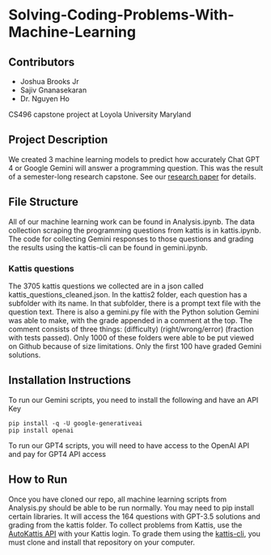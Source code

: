 # Solving-Coding-Problems-With-Machine-Learning

## Contributors
- Joshua Brooks Jr
- Sajiv Gnanasekaran
- Dr. Nguyen Ho

CS496 capstone project at Loyola University Maryland

## Project Description

We created 3 machine learning models to predict how accurately Chat GPT 4 or Google Gemini will answer a programming question. This was the result of a semester-long research capstone. See our [research paper](/CS496_LLM_Research_Document%Final.pdf) for details.

## File Structure

All of our machine learning work can be found in Analysis.ipynb. The data collection scraping the programming questions from kattis is in kattis.ipynb. The code for collecting Gemini responses to those questions and grading the results using the kattis-cli can be found in gemini.ipynb. 

### Kattis questions
The 3705 kattis questions we collected are in a json called kattis_questions_cleaned.json. In the kattis2 folder, each question has a subfolder with its name. In that subfolder, there is a prompt text file with the question text. There is also a gemini.py file with the Python solution Gemini was able to make, with the grade appended in a comment at the top. The comment consists of three things: (difficulty) (right/wrong/error) (fraction with tests passed). Only 1000 of these folders were able to be put viewed on Github because of size limitations. Only the first 100 have graded Gemini solutions.

## Installation Instructions
To run our Gemini scripts, you need to install the following and have an API Key
```
pip install -q -U google-generativeai
pip install openai
```
To run our GPT4 scripts, you will need to have access to the OpenAI API and pay for GPT4 API access

## How to Run
Once you have cloned our repo, all machine learning scripts from Analysis.py should be able to be run normally. You may need to pip install certain libraries. It will access the 164 questions with GPT-3.5 solutions and grading from the kattis folder. To collect problems from Kattis, use the [AutoKattis API](https://github.com/RussellDash332/autokattis) with your Kattis login. To grade them using the [kattis-cli](https://github.com/Kattis/kattis-cli), you must clone and install that repository on your computer. 
